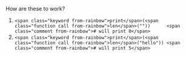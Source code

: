 How are these to work?

1. `<span class="keyword from-rainbow">print</span>(<span class="function call from-rainbow">len</span>(""))      <span class="comment from-rainbow"># will print 0</span>`
2. `<span class="keyword from-rainbow">print</span>(<span class="function call from-rainbow">len</span>("hello")) <span class="comment from-rainbow"># will print 5</span>`
